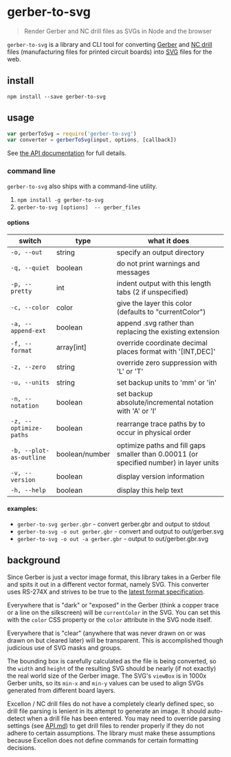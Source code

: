 # gerber-to-svg

> Render Gerber and NC drill files as SVGs in Node and the browser

`gerber-to-svg` is a library and CLI tool for converting [Gerber][gerber] and [NC drill][nc-drill] files (manufacturing files for printed circuit boards) into [SVG][svg] files for the web.

## install

```shell
npm install --save gerber-to-svg
```

## usage

```js
var gerberToSvg = require('gerber-to-svg')
var converter = gerberToSvg(input, options, [callback])
```

See [the API documentation](./API.md) for full details.

### command line

`gerber-to-svg` also ships with a command-line utility.

1.  `npm install -g gerber-to-svg`
2.  `gerber-to-svg [options]  -- gerber_files`

#### options

 switch             | type    | what it does
------------------- | ------- | ------------------------
 `-o, --out`        | string  | specify an output directory
 `-q, --quiet`      | boolean | do not print warnings and messages
 `-p, --pretty`     | int     | indent output with this length tabs (2 if unspecified)
 `-c, --color`      | color   | give the layer this color (defaults to "currentColor")
 `-a, --append-ext` | boolean | append .svg rather than replacing the existing extension
 `-f, --format`     | array\[int] | override coordinate decimal places format with '\[INT,DEC]'
 `-z, --zero`       | string  | override zero suppression with 'L' or 'T'
 `-u, --units`      | string  | set backup units to 'mm' or 'in'
 `-n, --notation`   | boolean | set backup absolute/incremental notation with 'A' or 'I'
 `-z, --optimize-paths` | boolean | rearrange trace paths by to occur in physical order
 `-b, --plot-as-outline` | boolean/number | optimize paths and fill gaps smaller than 0.00011 (or specified number) in layer units
 `-v, --version`    | boolean | display version information
 `-h, --help`       | boolean | display this help text

#### examples:

*   `gerber-to-svg gerber.gbr` - convert gerber.gbr and output to stdout
*   `gerber-to-svg -o out gerber.gbr` - convert and output to out/gerber.svg
*   `gerber-to-svg -o out -a gerber.gbr` - output to out/gerber.gbr.svg

## background

Since Gerber is just a vector image format, this library takes in a Gerber file and spits it out in a different vector format, namely SVG. This converter uses RS-274X and strives to be true to the [latest format specification](http://www.ucamco.com/downloads).

Everywhere that is "dark" or "exposed" in the Gerber (think a copper trace or a line on the silkscreen) will be `currentColor` in the SVG. You can set this with the `color` CSS property or the `color` attribute in the SVG node itself.

Everywhere that is "clear" (anywhere that was never drawn on or was drawn on but cleared later) will be transparent. This is accomplished though judicious use of SVG masks and groups.

The bounding box is carefully calculated as the file is being converted, so the `width` and `height` of the resulting SVG should be nearly (if not exactly) the real world size of the Gerber image. The SVG's `viewBox` is in 1000x Gerber units, so its `min-x` and `min-y` values can be used to align SVGs generated from different board layers.

Excellon / NC drill files do not have a completely clearly defined spec, so drill file parsing is lenient in its attempt to generate an image. It should auto-detect when a drill file has been entered. You may need to override parsing settings (see [API.md](./API.md)) to get drill files to render properly if they do not adhere to certain assumptions. The library must make these assumptions because Excellon does not define commands for certain formatting decisions.

[gerber]: https://en.wikipedia.org/wiki/Gerber_format
[nc-drill]: https://en.wikipedia.org/wiki/Excellon_format
[svg]: https://en.wikipedia.org/wiki/Scalable_Vector_Graphics
